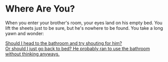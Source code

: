 # Where Are You?
When you enter your brother's room, your eyes land on his empty bed. You lift the sheets just to be sure, but he's nowhere to be found. You take a long yawn and wonder:

[Should I head to the bathroom and try shouting for him?](bathroom.md)  
[Or should I just go back to bed? He probably ran to use the bathroom without thinking anyways.](attacked.md)
